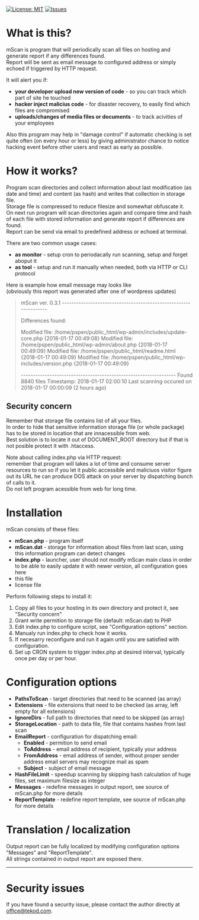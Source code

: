 
[![License: MIT](https://img.shields.io/badge/License-MIT-yellow.svg)](https://opensource.org/licenses/MIT)
[![Issues](https://img.shields.io/github/issues/tekod/mScan.svg)](https://github.com/tekod/mScan/issues)

# What is this?

mScan is program that will periodically scan all files on hosting and generate report if any differences found.  
Report will be sent as email message to configured address or simply echoed if triggered by HTTP request.

It will alert you if:
* **your developer upload new version of code** - so you can track which part of site he touched
* **hacker inject malicius code** - for disaster recovery, to easily find which files are compromised 
* **uploads/changes of media files or documents** - to track acivities of your employees

Also this program may help in "damage control" if automatic checking is set quite often (on every hour or less) by giving administrator chance to notice hacking event before other users and react as early as possible.

# How it works?

Program scan directories and collect information about last modification (as date and time) and content (as hash) and writes that collection in storage file.  
Storage file is compressed to reduce filesize and somewhat obfuscate it.  
On next run program will scan directories again and compare time and hash of each file with stored information and generate report if differences are found.  
Report can be send via email to predefined address or echoed at terminal.

There are two common usage cases: 
* **as monitor** - setup cron to periodacally run scanning, setup and forget aboput it
* **as tool** - setup and run it manually when needed, both via HTTP or CLI protocol

Here is example how email message may looks like  
(obviously this report was generated after one of wordpress updates)

<sub><sup>
>mScan ver. 0.3.1
>\-----------------------------------------------------------------
>
>Differences found:
>
>Modified file: /home/pspen/public_html/wp-admin/includes/update-core.php {2018-01-17 00:49:08}
>Modified file: /home/pspen/public_html/wp-admin/about.php {2018-01-17 00:49:09}
>Modified file: /home/pspen/public_html/readme.html {2018-01-17 00:49:09}
>Modified file: /home/pspen/public_html/wp-includes/version.php {2018-01-17 00:49:09}
>
>
>\-----------------------------------------------------------------
>Found 8840 files
>Timestamp: 2018-01-17 02:00:10
>Last scanning occured on 2018-01-17 00:00:09 (2 hours ago)
</sup></sub>

## Security concern

Remember that storage file contains list of all your files.  
In order to hide that sensitive information storage file (or whole package) has to be stored in location that are innacessible from web.  
Best solution is to locate it out of DOCUMENT_ROOT directory but if that is not posible protect it with .htaccess.

Note about calling index.php via HTTP request:  
remember that program will takes a lot of time and consume server resources to run so if you let it public accessible and
maliciuos visitor figure out its URL he can produce DOS attack on your server by dispatching bunch of calls to it.  
Do not left program acessible from web for long time.

# Installation

mScan consists of these files:
* **mScan.php** - program itself
* **mScan.dat** - storage for information about files from last scan, using this information program can detect changes
* **index.php** - launcher, user should not modify mScan main class in order to be able to easily update it with newer version, all configuration goes here
* this file
* license file

Perform following steps to install it:
1. Copy all files to your hosting in its own directory and protect it, see "Security concern"
1. Grant write permition to storage file (default: mScan.dat) to PHP
1. Edit index.php to configure script, see "Configuration options" section.
1. Manualy run index.php to check how it works. 
1. If necesarry reconfigure and run it again until you are satisfied with configuration.
1. Set up CRON system to trigger index.php at desired interval, typically once per day or per hour.

# Configuration options
* **PathsToScan** - target directories that need to be scanned (as array)
* **Extensions** - file extensions that need to be checked (as array, left empty for all extensions)
* **IgnoreDirs** - full path to directories that need to be skipped (as array)
* **StorageLocation** - path to data file, file that contains hashes from last scan
* **EmailReport** - configuration for dispatching email:
  * **Enabled** - permition to send email
  * **ToAddress** - email address of recipient, typically your address
  * **FromAddress** - email address of sender, without proper sender address email servers may recognize mail as spam
  * **Subject** - subject of email message
* **HashFileLimit** - speedup scanning by skipping hash calculation of huge files, set maximum filesize as integer
* **Messages** - redefine messages in output report, see source of mScan.php for more details
* **ReportTemplate** - redefine report template, see source of mScan.php for more details

# Translation / localization

Output report can be fully localized by modifying configuration options "Messages" and "ReportTemplate".  
All strings contained in output report are exposed there.

---

# Security issues

If you have found a security issue, please contact the author directly at office@tekod.com.

